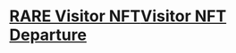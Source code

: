 # <a href="https://rarible.com/token/0xc9154424b823b10579895ccbe442d41b9abd96ed:49810866760327997825089530041255635556217620207502715780702497148749412827148">RARE Visitor NFT</a><script src="https://cdn.logwork.com/widget/countdown.js"></script><a href="https://logwork.com/countdown-8rqs" class="countdown-timer" data-style="flip3" data-timezone="America/Los_Angeles" data-textcolor="#161716" data-date="2023-12-24 05:34" data-background="#37a117" data-digitscolor="#1a1818">Visitor NFT Departure</a>
